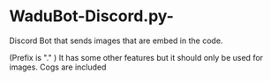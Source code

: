 # WaduBot-Discord.py-
Discord Bot that sends images that are embed in the code.

(Prefix is "." ) It has some other features but it should only be used for images. Cogs are included
